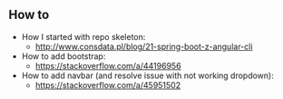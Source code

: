 ## How to

- How I started with repo skeleton:
    - http://www.consdata.pl/blog/21-spring-boot-z-angular-cli
- How to add bootstrap: 
    - https://stackoverflow.com/a/44196956
- How to add navbar (and resolve issue with not working dropdown):
    - https://stackoverflow.com/a/45951502